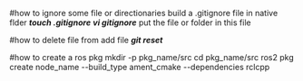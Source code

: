 #how to ignore some file or directionaries
build a .gitignore file in native flder
***touch .gitignore***
***vi gitignore***
put the file or folder in this file

#how to delete file from add file
***git reset <filename>***

#how to create a ros pkg
mkdir -p pkg_name/src
cd pkg_name/src
ros2 pkg create node_name --build_type ament_cmake --dependencies rclcpp



















